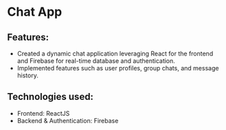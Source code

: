 # Chat App

## Features:
- Created a dynamic chat application leveraging React for the frontend and Firebase for real-time database and authentication.
- Implemented features such as user profiles, group chats, and message history.

## Technologies used:
- Frontend: ReactJS
- Backend & Authentication: Firebase
